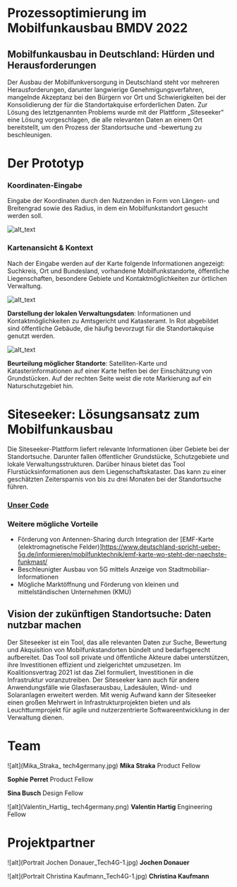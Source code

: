 # Prozessoptimierung im Mobilfunkausbau BMDV 2022


## Mobilfunkausbau in Deutschland: Hürden und Herausforderungen


Der Ausbau der Mobilfunkversorgung in Deutschland steht vor mehreren Herausforderungen, darunter langwierige Genehmigungsverfahren, mangelnde Akzeptanz bei den Bürgern vor Ort und Schwierigkeiten bei der Konsolidierung der für die Standortakquise erforderlichen Daten. Zur Lösung des letztgenannten Problems wurde mit der Plattform „Siteseeker" eine Lösung vorgeschlagen, die alle relevanten Daten an einem Ort bereitstellt, um den Prozess der Standortsuche und -bewertung zu beschleunigen.


# Der Prototyp


### **Koordinaten-Eingabe**


Eingabe der Koordinaten durch den Nutzenden in Form von Längen- und Breitengrad sowie des Radius, in dem ein Mobilfunkstandort gesucht werden soll. 


![alt_text](screenshot_1.png)



### **Kartenansicht & Kontext**

Nach der Eingabe werden auf der Karte folgende Informationen angezeigt: Suchkreis, Ort und Bundesland, vorhandene Mobilfunkstandorte, öffentliche Liegenschaften, besondere Gebiete und Kontaktmöglichkeiten zur örtlichen Verwaltung.


    

![alt_text](screenshot_2.png)

**Darstellung der lokalen Verwaltungsdaten**: Informationen und Kontaktmöglichkeiten zu Amtsgericht und Katasteramt. In Rot abgebildet sind öffentliche Gebäude, die häufig bevorzugt für die Standortakquise genutzt werden. 


![alt_text](screenshot_3.png)

**Beurteilung möglicher Standorte**: Satelliten-Karte und Katasterinformationen auf einer Karte helfen bei der Einschätzung von Grundstücken. Auf der rechten Seite weist die rote Markierung auf ein Naturschutzgebiet hin.


# Siteseeker: Lösungsansatz zum Mobilfunkausbau

Die Siteseeker-Plattform liefert relevante Informationen über Gebiete bei der Standortsuche. Darunter fallen öffentlicher Grundstücke, Schutzgebiete und lokale Verwaltungsstrukturen. Darüber hinaus bietet das Tool Flurstücksinformationen aus dem Liegenschaftskataster. Das kann zu einer geschätzten Zeitersparnis von bis zu drei Monaten bei der Standortsuche führen.  

### [Unser Code](https://github.com/tech4germany/Siteseeker)


### Weitere mögliche Vorteile 



* Förderung von Antennen-Sharing durch Integration der [EMF-Karte (elektromagnetische Felder)]https://www.deutschland-spricht-ueber-5g.de/informieren/mobilfunktechnik/emf-karte-wo-steht-der-naechste-funkmast/
* Beschleunigter Ausbau von 5G mittels Anzeige von Stadtmobiliar-Informationen
* Mögliche Marktöffnung und Förderung von kleinen und mittelständischen Unternehmen (KMU)



## Vision der zukünftigen Standortsuche: Daten nutzbar machen

Der Siteseeker ist ein Tool, das alle relevanten Daten zur Suche, Bewertung und Akquisition von Mobilfunkstandorten bündelt und bedarfsgerecht aufbereitet. Das Tool soll private und öffentliche Akteure dabei unterstützen, ihre Investitionen effizient und zielgerichtet umzusetzen. Im Koalitionsvertrag 2021 ist das Ziel formuliert, Investitionen in die Infrastruktur voranzutreiben. Der Siteseeker kann auch für andere Anwendungsfälle wie Glasfaserausbau, Ladesäulen, Wind- und Solaranlagen erweitert werden. Mit wenig Aufwand kann der Siteseeker einen großen Mehrwert in Infrastrukturprojekten bieten und als Leuchtturmprojekt für agile und nutzerzentrierte Softwareentwicklung in der Verwaltung dienen. 

# Team

![alt](Mika_Straka_ tech4germany.jpg)
**Mika Straka** Product Fellow

**Sophie Perret** Product Fellow


**Sina Busch** Design Fellow	

![alt](Valentin_Hartig_ tech4germany.png)
**Valentin Hartig** Engineering Fellow


# Projektpartner 

![alt](Portrait Jochen Donauer_Tech4G-1.jpg)
**Jochen Donauer**

![alt](Portrait Christina Kaufmann_Tech4G-1.jpg)
**Christina Kaufmann**
